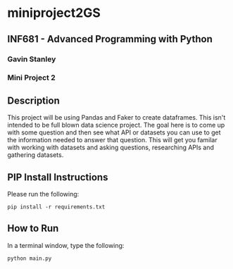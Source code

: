 # miniproject2GS

## INF681 - Advanced Programming with Python
### Gavin Stanley
### Mini Project 2

## Description
This project will be using Pandas and Faker to create dataframes. This isn't intended to be full blown data science project. The goal here is to come up with some question and then see what API or datasets you can use to get the information needed to answer that question. This will get you familar with working with datasets and asking questions, researching APIs and gathering datasets.
## PIP Install Instructions
Please run the following:
```
pip install -r requirements.txt
```

## How to Run
In a terminal window, type the following:
```
python main.py
```